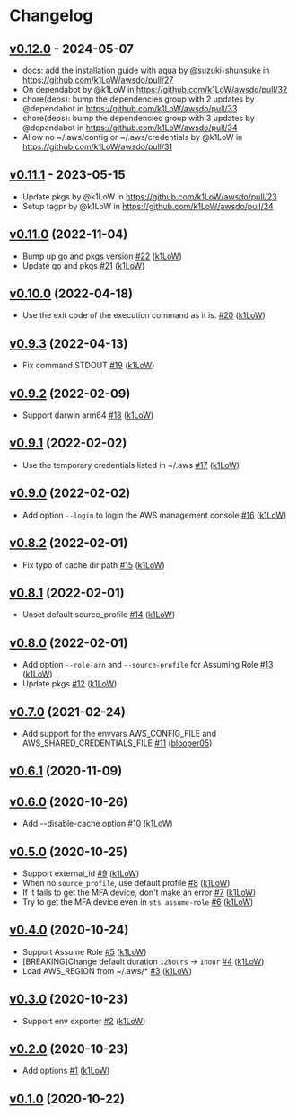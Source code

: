# Changelog

## [v0.12.0](https://github.com/k1LoW/awsdo/compare/v0.11.1...v0.12.0) - 2024-05-07
- docs: add the installation guide with aqua by @suzuki-shunsuke in https://github.com/k1LoW/awsdo/pull/27
- On dependabot by @k1LoW in https://github.com/k1LoW/awsdo/pull/32
- chore(deps): bump the dependencies group with 2 updates by @dependabot in https://github.com/k1LoW/awsdo/pull/33
- chore(deps): bump the dependencies group with 3 updates by @dependabot in https://github.com/k1LoW/awsdo/pull/34
- Allow no ~/.aws/config or ~/.aws/credentials by @k1LoW in https://github.com/k1LoW/awsdo/pull/31

## [v0.11.1](https://github.com/k1LoW/awsdo/compare/v0.11.0...v0.11.1) - 2023-05-15
- Update pkgs by @k1LoW in https://github.com/k1LoW/awsdo/pull/23
- Setup tagpr by @k1LoW in https://github.com/k1LoW/awsdo/pull/24

## [v0.11.0](https://github.com/k1LoW/awsdo/compare/v0.10.0...v0.11.0) (2022-11-04)

* Bump up go and pkgs version [#22](https://github.com/k1LoW/awsdo/pull/22) ([k1LoW](https://github.com/k1LoW))
* Update go and pkgs [#21](https://github.com/k1LoW/awsdo/pull/21) ([k1LoW](https://github.com/k1LoW))

## [v0.10.0](https://github.com/k1LoW/awsdo/compare/v0.9.3...v0.10.0) (2022-04-18)

* Use the exit code of the execution command as it is. [#20](https://github.com/k1LoW/awsdo/pull/20) ([k1LoW](https://github.com/k1LoW))

## [v0.9.3](https://github.com/k1LoW/awsdo/compare/v0.9.2...v0.9.3) (2022-04-13)

* Fix command STDOUT [#19](https://github.com/k1LoW/awsdo/pull/19) ([k1LoW](https://github.com/k1LoW))

## [v0.9.2](https://github.com/k1LoW/awsdo/compare/v0.9.1...v0.9.2) (2022-02-09)

* Support darwin arm64 [#18](https://github.com/k1LoW/awsdo/pull/18) ([k1LoW](https://github.com/k1LoW))

## [v0.9.1](https://github.com/k1LoW/awsdo/compare/v0.9.0...v0.9.1) (2022-02-02)

* Use the temporary credentials listed in ~/.aws [#17](https://github.com/k1LoW/awsdo/pull/17) ([k1LoW](https://github.com/k1LoW))

## [v0.9.0](https://github.com/k1LoW/awsdo/compare/v0.8.2...v0.9.0) (2022-02-02)

* Add option `--login` to login the AWS management console [#16](https://github.com/k1LoW/awsdo/pull/16) ([k1LoW](https://github.com/k1LoW))

## [v0.8.2](https://github.com/k1LoW/awsdo/compare/v0.8.1...v0.8.2) (2022-02-01)

* Fix typo of cache dir path [#15](https://github.com/k1LoW/awsdo/pull/15) ([k1LoW](https://github.com/k1LoW))

## [v0.8.1](https://github.com/k1LoW/awsdo/compare/v0.8.0...v0.8.1) (2022-02-01)

* Unset default source_profile [#14](https://github.com/k1LoW/awsdo/pull/14) ([k1LoW](https://github.com/k1LoW))

## [v0.8.0](https://github.com/k1LoW/awsdo/compare/v0.7.0...v0.8.0) (2022-02-01)

* Add option `--role-arn` and `--source-profile` for Assuming Role [#13](https://github.com/k1LoW/awsdo/pull/13) ([k1LoW](https://github.com/k1LoW))
* Update pkgs [#12](https://github.com/k1LoW/awsdo/pull/12) ([k1LoW](https://github.com/k1LoW))

## [v0.7.0](https://github.com/k1LoW/awsdo/compare/v0.6.1...v0.7.0) (2021-02-24)

* Add support for the envvars AWS_CONFIG_FILE and AWS_SHARED_CREDENTIALS_FILE [#11](https://github.com/k1LoW/awsdo/pull/11) ([blooper05](https://github.com/blooper05))

## [v0.6.1](https://github.com/k1LoW/awsdo/compare/v0.6.0...v0.6.1) (2020-11-09)


## [v0.6.0](https://github.com/k1LoW/awsdo/compare/v0.5.0...v0.6.0) (2020-10-26)

* Add --disable-cache option [#10](https://github.com/k1LoW/awsdo/pull/10) ([k1LoW](https://github.com/k1LoW))

## [v0.5.0](https://github.com/k1LoW/awsdo/compare/v0.4.0...v0.5.0) (2020-10-25)

* Support external_id [#9](https://github.com/k1LoW/awsdo/pull/9) ([k1LoW](https://github.com/k1LoW))
* When no `source_profile`, use default profile [#8](https://github.com/k1LoW/awsdo/pull/8) ([k1LoW](https://github.com/k1LoW))
* If it fails to get the MFA device, don't make an error [#7](https://github.com/k1LoW/awsdo/pull/7) ([k1LoW](https://github.com/k1LoW))
* Try to get the MFA device even in `sts assume-role` [#6](https://github.com/k1LoW/awsdo/pull/6) ([k1LoW](https://github.com/k1LoW))

## [v0.4.0](https://github.com/k1LoW/awsdo/compare/v0.3.0...v0.4.0) (2020-10-24)

* Support Assume Role [#5](https://github.com/k1LoW/awsdo/pull/5) ([k1LoW](https://github.com/k1LoW))
* [BREAKING]Change default duration `12hours` -> `1hour` [#4](https://github.com/k1LoW/awsdo/pull/4) ([k1LoW](https://github.com/k1LoW))
* Load AWS_REGION from ~/.aws/* [#3](https://github.com/k1LoW/awsdo/pull/3) ([k1LoW](https://github.com/k1LoW))

## [v0.3.0](https://github.com/k1LoW/awsdo/compare/v0.2.0...v0.3.0) (2020-10-23)

* Support env exporter [#2](https://github.com/k1LoW/awsdo/pull/2) ([k1LoW](https://github.com/k1LoW))

## [v0.2.0](https://github.com/k1LoW/awsdo/compare/v0.1.0...v0.2.0) (2020-10-23)

* Add options [#1](https://github.com/k1LoW/awsdo/pull/1) ([k1LoW](https://github.com/k1LoW))

## [v0.1.0](https://github.com/k1LoW/awsdo/compare/697f86a55f7a...v0.1.0) (2020-10-22)
